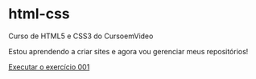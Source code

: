 # html-css
 Curso de HTML5 e CSS3 do CursoemVideo

Estou aprendendo a criar sites e agora vou gerenciar meus repositórios!

<a href="https://arthurprata.github.io/html-css/exercicios/ex001/index.html">Executar o exercício 001</a>
